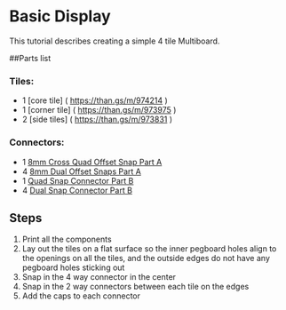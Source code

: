 # Basic Display

This tutorial describes creating a simple 4 tile Multiboard.  

##Parts list

### Tiles:

* 1 [core tile] ( https://than.gs/m/974214 )
* 1 [corner tile] ( https://than.gs/m/973975 )
* 2 [side tiles] ( https://than.gs/m/973831 )

### Connectors:

* 1 [8mm Cross Quad Offset Snap Part A](https://than.gs/m/993369)
* 4 [8mm Dual Offset Snaps Part A](https://than.gs/m/974338)
* 1 [Quad Snap Connector Part B](https://than.gs/m/974127)
* 4 [Dual Snap Connector Part B](https://than.gs/m/974162) 

## Steps
1. Print all the components
2. Lay out the tiles on a flat surface so the inner pegboard holes align to the openings on all the tiles, and the outside edges do not have any pegboard holes sticking out
3. Snap in the 4 way connector in the center
4. Snap in the 2 way connectors between each tile on the edges
5. Add the caps to each connector


